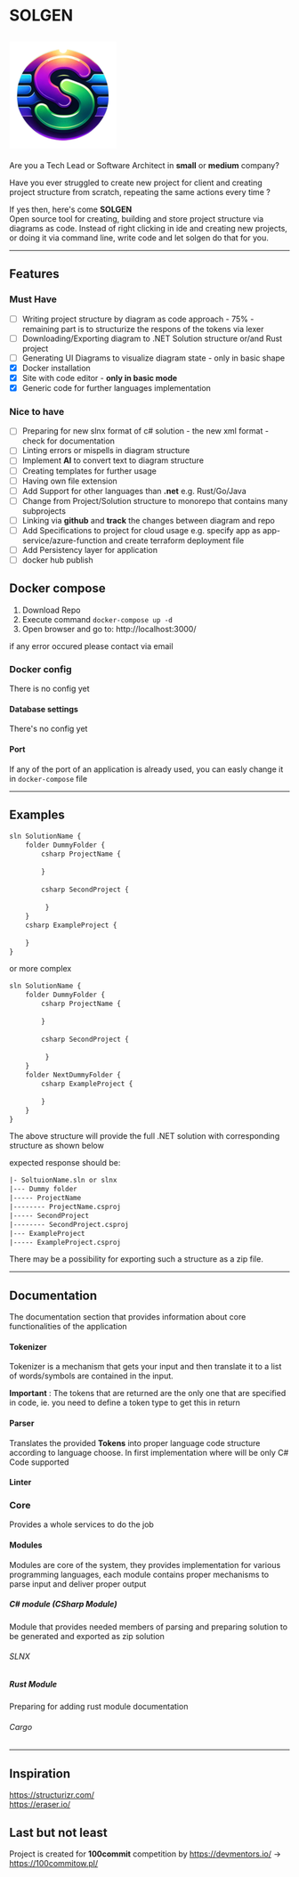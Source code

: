 # SOLGEN
<!-- LINKS -->
![plot](./logo_192.png)
---
Are you a Tech Lead or Software Architect in **small** or **medium** company? 

Have you ever struggled to create new project for client and creating project structure from scratch, repeating the same actions every time ?

If yes then, here's come **SOLGEN** <br/>
Open source tool for creating, building and store project structure via diagrams as code. Instead of right clicking in ide and creating new projects, or doing it via command line, write code and let solgen do that for you.

---

## Features

### Must Have

- [ ] Writing project structure by diagram as code approach - 75% - remaining part is to structurize the respons of the tokens via lexer
- [ ] Downloading/Exporting diagram to .NET Solution structure or/and Rust project
- [ ] Generating UI Diagrams to visualize diagram state - only in basic shape
- [x] Docker installation
- [x] Site with code editor - **only in basic mode**
- [x] Generic code for further languages implementation

### Nice to have
- [ ] Preparing for new slnx format of c# solution - the new xml format - check for documentation
- [ ] Linting errors or mispells in diagram structure
- [ ] Implement **AI** to convert text to diagram structure
- [ ] Creating templates for further usage
- [ ] Having own file extension
- [ ] Add Support for other languages than **.net** e.g. Rust/Go/Java
- [ ] Change from Project/Solution structure to monorepo that contains many subprojects
- [ ] Linking via **github** and **track** the changes between diagram and repo
- [ ] Add Specifications to project for cloud usage e.g. specify app as app-service/azure-function and create terraform deployment file
- [ ] Add Persistency layer for application
- [ ] docker hub publish

## Docker compose

1. Download Repo
2. Execute command `docker-compose up -d`
3. Open browser and go to: http://localhost:3000/

if any error occured please contact via email

[//]: # (4. Options )


### Docker config 
There is no config yet

#### Database settings
There's no config yet

#### Port
If any of the port of an application is already used, you can easly change it in `docker-compose` file

---
## Examples

```
sln SolutionName {
    folder DummyFolder {
        csharp ProjectName {

        }

        csharp SecondProject {

         }
    }
    csharp ExampleProject {

    }
}
```

or more complex

```
sln SolutionName {
    folder DummyFolder {
        csharp ProjectName {

        }

        csharp SecondProject {

         }
    }
    folder NextDummyFolder {
        csharp ExampleProject {

        }
    }
}
```

The above structure will provide the full .NET solution with corresponding structure as shown below

expected response should be: 

```
|- SoltuionName.sln or slnx
|--- Dummy folder 
|----- ProjectName 
|-------- ProjectName.csproj
|----- SecondProject 
|-------- SecondProject.csproj
|--- ExampleProject
|----- ExampleProject.csproj

```

There may be a possibility for exporting such a structure as a zip file. 

---
## Documentation

The documentation section that provides information about core functionalities of the application

#### Tokenizer

Tokenizer is a mechanism that gets your input and then translate it to a list of words/symbols are contained in the input. 

**Important** : The tokens that are returned are the only one that are specified in code, ie. you need to define a token type to get this in return 
<!-- TODO -->
#### Parser
<!-- TODO -->
Translates the provided **Tokens** into proper language code structure according to language choose. 
In first implementation where will be only C# Code supported

#### Linter 

<!-- TODO -->

### Core
Provides a whole services to do the job

#### Modules
Modules are core of the system, they provides implementation for various programming languages, each module contains proper mechanisms to parse input and deliver proper output


##### C# module (CSharp Module)
Module that provides needed members of parsing and preparing solution to be generated and exported as zip solution

###### SLNX 
<!-- New Sln format  -->

##### Rust Module
Preparing for adding rust module documentation

###### Cargo

---
## Inspiration

https://structurizr.com/ <br/>
https://eraser.io/

## Last but not least
Project is created for **100commit** competition by https://devmentors.io/ -> https://100commitow.pl/